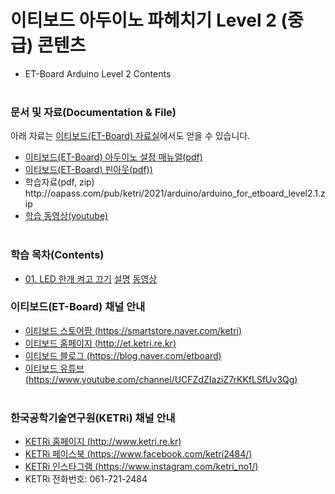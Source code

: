 # 이티보드 아두이노 파헤치기 Level 2 (중급) 콘텐츠

* ET-Board Arduino Level 2 Contents
</br></br>

  
### 문서 및 자료(Documentation & File)

아래 자료는 [이티보드(ET-Board) 자료실](http://et.ketri.re.kr/board/)에서도 얻을 수 있습니다.

* [이티보드(ET-Board) 아두이노 설정 매뉴얼(pdf)](http://oapass.com/pub/ketri/2021/arduino/F211126_ETboard_Arduino_Manual.pdf)
* [이티보드(ET-Board) 핀아웃(pdf))](http://oapass.com/pub/ketri/2021/et/ET-Board_Pinout_v1.0.pdf)
* 학습자료(pdf, zip) ht<span>tp://</span>oapass.com/pub/ketri/2021/arduino/arduino_for_etboard_level2.1.zip
* [학습 동영상(youtube)](https://www.youtube.com/watch?v=IhXoGCDPbXQ&list=PL08G-YUOt0DR1iW0CNdplM4wF0sSVwXem&index=1)
</br></br>


### 학습 목차(Contents)

* [01. LED 한개 켜고 끄기](http://oapass.com/pub/ketri/2021/arduino/F211126_ETboard_Arduino_Manual.pdf) [설명](..) [동영상](youtube)


### 이티보드(ET-Board) 채널 안내

* [이티보드 스토어팜 (https://smartstore.naver.com/ketri)](https://smartstore.naver.com/ketri)
* [이티보드 홈페이지 (http://et.ketri.re.kr)](http://et.ketri.re.kr)
* [이티보드 블로그 (https://blog.naver.com/etboard)](https://blog.naver.com/etboard)
* [이티보드 유튜브 (https://www.youtube.com/channel/UCFZdZIaziZ7rKKfLSfUv3Qg)](https://www.youtube.com/channel/UCFZdZIaziZ7rKKfLSfUv3Qg)
</br></br>


### 한국공학기술연구원(KETRi) 채널 안내
* [KETRi 홈페이지 (http://www.ketri.re.kr)](http://www.ketri.re.kr)
* [KETRi 페이스북 (https://www.facebook.com/ketri2484/)](https://www.facebook.com/ketri2484/)
* [KETRi 인스타그램 (https://www.instagram.com/ketri_no1/)](https://www.instagram.com/ketri_no1/)
* KETRi 전화번호: 061-721-2484
</br></br>

